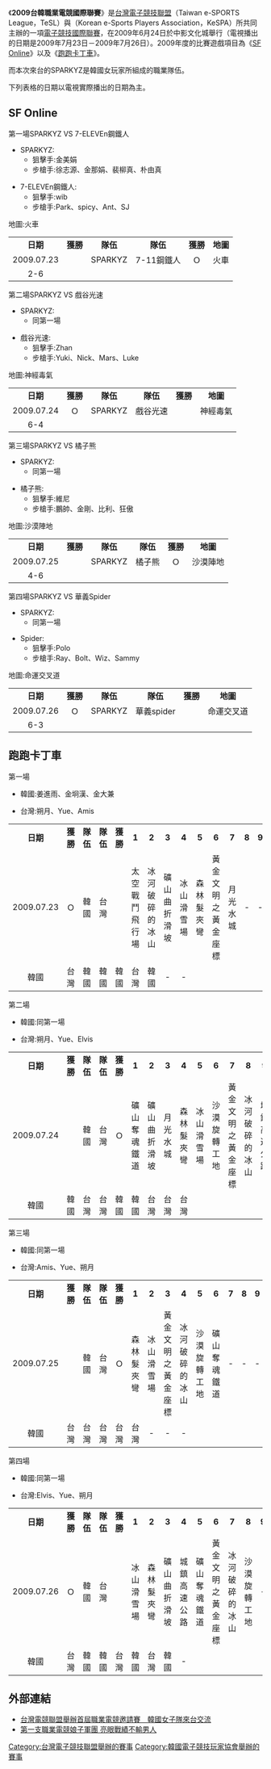 《**2009台韓職業電競國際聯賽**》是[台灣電子競技聯盟](https://zh.wikipedia.org/wiki/台灣電子競技聯盟 "wikilink")（Taiwan
e-SPORTS League，TeSL）與（Korean e-Sports Players
Association，KeSPA）所共同主辦的一項[電子競技國際聯賽](https://zh.wikipedia.org/wiki/電子競技 "wikilink")，在2009年6月24日於中影文化城舉行（電視播出的日期是2009年7月23日－2009年7月26日）。2009年度的比賽遊戲項目為《[SF
Online](https://zh.wikipedia.org/wiki/SF_Online "wikilink")》以及《[跑跑卡丁車](https://zh.wikipedia.org/wiki/跑跑卡丁車 "wikilink")》。

而本次來台的SPARKYZ是韓國女玩家所組成的職業隊伍。

下列表格的日期以電視實際播出的日期為主。

## SF Online

第一場SPARKYZ VS 7-ELEVEn鋼鐵人

  - SPARKYZ:
      - 狙擊手:金美娟
      - 步槍手:徐志源、金那娟、裴柳真、朴由真

<!-- end list -->

  - 7-ELEVEn鋼鐵人:
      - 狙擊手:wib
      - 步槍手:Park、spicy、Ant、SJ

地圖:火車

|            |        |         |         |        |        |
| :--------: | :----: | :-----: | :-----: | :----: | :----: |
|   **日期**   | **獲勝** | **隊伍**  | **隊伍**  | **獲勝** | **地圖** |
| 2009.07.23 |        | SPARKYZ | 7-11鋼鐵人 |   Ｏ    |   火車   |
|    2-6     |        |         |         |        |        |

第二場SPARKYZ VS 戲谷光速

  - SPARKYZ:
      - 同第一場

<!-- end list -->

  - 戲谷光速:
      - 狙擊手:Zhan
      - 步槍手:Yuki、Nick、Mars、Luke

地圖:神經毒氣

|            |        |         |        |        |        |
| :--------: | :----: | :-----: | :----: | :----: | :----: |
|   **日期**   | **獲勝** | **隊伍**  | **隊伍** | **獲勝** | **地圖** |
| 2009.07.24 |   Ｏ    | SPARKYZ |  戲谷光速  |        |  神經毒氣  |
|    6-4     |        |         |        |        |        |

第三場SPARKYZ VS 橘子熊

  - SPARKYZ:
      - 同第一場

<!-- end list -->

  - 橘子熊:
      - 狙擊手:維尼
      - 步槍手:鵬帥、金剛、比利、狂傲

地圖:沙漠陣地

|            |        |         |        |        |        |
| :--------: | :----: | :-----: | :----: | :----: | :----: |
|   **日期**   | **獲勝** | **隊伍**  | **隊伍** | **獲勝** | **地圖** |
| 2009.07.25 |        | SPARKYZ |  橘子熊   |   Ｏ    |  沙漠陣地  |
|    4-6     |        |         |        |        |        |

第四場SPARKYZ VS 華義Spider

  - SPARKYZ:
      - 同第一場

<!-- end list -->

  - Spider:
      - 狙擊手:Polo
      - 步槍手:Ray、Bolt、Wiz、Sammy

地圖:命運交叉道

|            |        |         |          |        |        |
| :--------: | :----: | :-----: | :------: | :----: | :----: |
|   **日期**   | **獲勝** | **隊伍**  |  **隊伍**  | **獲勝** | **地圖** |
| 2009.07.26 |   Ｏ    | SPARKYZ | 華義spider |        | 命運交叉道  |
|    6-3     |        |         |          |        |        |

## 跑跑卡丁車

第一場

  - 韓國:姜進雨、金坰漢、金大兼

<!-- end list -->

  - 台灣:朔月、Yue、Amis

|            |        |        |        |        |         |         |        |       |       |           |       |       |       |
| :--------: | :----: | :----: | :----: | :----: | :-----: | :-----: | :----: | :---: | :---: | :-------: | :---: | :---: | :---: |
|   **日期**   | **獲勝** | **隊伍** | **隊伍** | **獲勝** |  **1**  |  **2**  | **3**  | **4** | **5** |   **6**   | **7** | **8** | **9** |
| 2009.07.23 |   Ｏ    |   韓國   |   台灣   |        | 太空戰鬥飛行場 | 冰河破碎的冰山 | 礦山曲折滑坡 | 冰山滑雪場 | 森林髮夾彎 | 黃金文明之黃金座標 | 月光水城  |  \-   |  \-   |
|     韓國     |   台灣   |   韓國   |   韓國   |   韓國   |   台灣    |   韓國    |   \-   |  \-   |       |           |       |       |       |

第二場

  - 韓國:同第一場

<!-- end list -->

  - 台灣:朔月、Yue、Elvis

|            |        |        |        |        |        |        |       |       |       |        |           |         |        |
| :--------: | :----: | :----: | :----: | :----: | :----: | :----: | :---: | :---: | :---: | :----: | :-------: | :-----: | :----: |
|   **日期**   | **獲勝** | **隊伍** | **隊伍** | **獲勝** | **1**  | **2**  | **3** | **4** | **5** | **6**  |   **7**   |  **8**  | **9**  |
| 2009.07.24 |        |   韓國   |   台灣   |   Ｏ    | 礦山奪魂鐵道 | 礦山曲折滑坡 | 月光水城  | 森林髮夾彎 | 冰山滑雪場 | 沙漠旋轉工地 | 黃金文明之黃金座標 | 冰河破碎的冰山 | 城鎮高速公路 |
|     韓國     |   韓國   |   台灣   |   台灣   |   韓國   |   韓國   |   台灣   |  台灣   |  台灣   |       |        |           |         |        |

第三場

  - 韓國:同第一場

<!-- end list -->

  - 台灣:Amis、Yue、朔月

|            |        |        |        |        |       |       |           |         |        |        |       |       |       |
| :--------: | :----: | :----: | :----: | :----: | :---: | :---: | :-------: | :-----: | :----: | :----: | :---: | :---: | :---: |
|   **日期**   | **獲勝** | **隊伍** | **隊伍** | **獲勝** | **1** | **2** |   **3**   |  **4**  | **5**  | **6**  | **7** | **8** | **9** |
| 2009.07.25 |        |   韓國   |   台灣   |   Ｏ    | 森林髮夾彎 | 冰山滑雪場 | 黃金文明之黃金座標 | 冰河破碎的冰山 | 沙漠旋轉工地 | 礦山奪魂鐵道 |  \-   |  \-   |  \-   |
|     韓國     |   台灣   |   台灣   |   台灣   |   台灣   |  台灣   |  \-   |    \-     |   \-    |        |        |       |       |       |

第四場

  - 韓國:同第一場

<!-- end list -->

  - 台灣:Elvis、Yue、朔月

|            |        |        |        |        |       |       |        |        |        |           |         |        |       |
| :--------: | :----: | :----: | :----: | :----: | :---: | :---: | :----: | :----: | :----: | :-------: | :-----: | :----: | :---: |
|   **日期**   | **獲勝** | **隊伍** | **隊伍** | **獲勝** | **1** | **2** | **3**  | **4**  | **5**  |   **6**   |  **7**  | **8**  | **9** |
| 2009.07.26 |   Ｏ    |   韓國   |   台灣   |        | 冰山滑雪場 | 森林髮夾彎 | 礦山曲折滑坡 | 城鎮高速公路 | 礦山奪魂鐵道 | 黃金文明之黃金座標 | 冰河破碎的冰山 | 沙漠旋轉工地 |  \-   |
|     韓國     |   台灣   |   韓國   |   韓國   |   台灣   |  韓國   |  台灣   |   韓國   |   \-   |        |           |         |        |       |

## 外部連結

  - [台灣電競聯盟舉辦首屆職業電競邀請賽　韓國女子隊來台交流](http://www.esports.com.tw/doc.php?id=613)
  - [第一支職業電競娘子軍團
    亮眼戰績不輸男人](https://web.archive.org/web/20090628025053/http://www.esports.com.tw/doc.php?id=641)

[Category:台灣電子競技聯盟舉辦的賽事](https://zh.wikipedia.org/wiki/Category:台灣電子競技聯盟舉辦的賽事 "wikilink")
[Category:韓國電子競技玩家協會舉辦的賽事](https://zh.wikipedia.org/wiki/Category:韓國電子競技玩家協會舉辦的賽事 "wikilink")